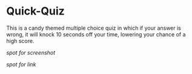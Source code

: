 # Quick-Quiz
This is a candy themed multiple choice quiz in which if your answer is wrong, it will knock 10 seconds off your time, lowering your chance of a high score.


*spot for screenshot*

*spot for link*
